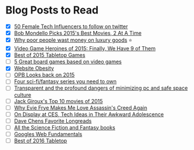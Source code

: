 # Blog Posts to Read

- [X] [50 Female Tech Influencers to follow on twitter](http://skillcrush.com/2015/11/04/50-female-tech-influencers-to-follow-on-twitter/)
- [X] [Bob Mondello Picks 2015's Best Movies, 2 At A Time](http://www.npr.org/2015/12/30/460844013/seeing-double-bob-mondello-picks-2015s-best-movies-two-at-a-time)
- [X] [Why poor people wast money on luxury goods](http://talkingpointsmemo.com/cafe/why-do-poor-people-waste-money-on-luxury-goods) :star:
- [X] [Video Game Heroines of 2015: Finally, We Have 9 of Them](http://www.themarysue.com/video-game-heroines-of-2015/)
- [X] [Best of 2015 Tabletop Games](http://entropymag.org/best-of-2015-tabletop-games/)
- [ ] [5 Great board games based on video games](http://geekandsundry.com/five-great-board-games-based-on-video-games/)
- [X] [Website Obesity](http://idlewords.com/talks/website_obesity.htm)
- [ ] [OPB Looks back on 2015](http://www.opb.org/news/series/greetings-northwest/)
- [ ] [Four sci-fi/fantasy series you need to own](http://geekandsundry.com/four-sci-fifantasy-series-you-need-to-own/)
- [ ] [Transparent and the profound dangers of minimizing pc and safe space culture](http://www.pajiba.com/think_pieces/transparent-and-the-profound-dangers-of-minimizing-pc-and-safe-space-culture.php)
- [ ] [Jack Giroux's Top 10 movies of 2015](http://www.slashfilm.com/jack-giroux-top-10-movies-of-2015/)
- [ ] [Why Evie Frye Makes Me Love Assassin's Creed Again](http://www.pastemagazine.com/articles/2016/01/ac-syndicate-feature.html)
- [ ] [On Display at CES, Tech Ideas in Their Awkward Adolescence](http://www.nytimes.com/2016/01/07/technology/on-display-at-ces-tech-ideas-in-their-awkward-adolescence.html)
- [ ] [Dave Chens Favorite Longreads](http://www.davechen.net/2015/12/my-10-favorite-longreads-of-2015.html)
- [ ] [All the Science Fiction and Fantasy books](http://io9.gizmodo.com/all-the-science-fiction-and-fantasy-books-everyone-will-1751732361)
- [ ] [Googles Web Fundamentals](https://developers.google.com/web/fundamentals/)
- [ ] [Best of 2016 Tabletop](http://geekdad.com/2016/01/best-tabletop-2015/)
